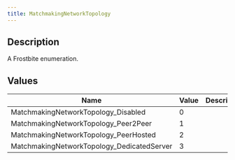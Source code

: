 ```yaml
---
title: MatchmakingNetworkTopology
---
```

## Description

A Frostbite enumeration.

## Values

| Name                                        | Value | Description |
| ------------------------------------------- | ----- | ----------- |
| MatchmakingNetworkTopology\_Disabled        | 0     |             |
| MatchmakingNetworkTopology\_Peer2Peer       | 1     |             |
| MatchmakingNetworkTopology\_PeerHosted      | 2     |             |
| MatchmakingNetworkTopology\_DedicatedServer | 3     |             |
